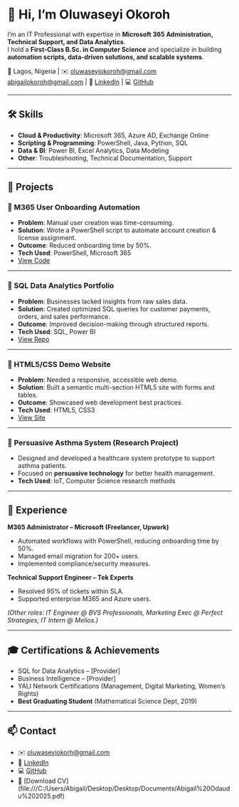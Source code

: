 # 👋 Hi, I’m Oluwaseyi Okoroh

I’m an IT Professional with expertise in **Microsoft 365 Administration, Technical Support, and Data Analytics**.  
I hold a **First-Class B.Sc. in Computer Science** and specialize in building **automation scripts, data-driven solutions, and scalable systems**.

📍 Lagos, Nigeria | ✉️ oluwaseyiokoroh@gmail.com abigailokoroh@gmail.com | 🔗 [LinkedIn](https://www.linkedin.com/in/abigail-odaudu-168188192) | 💻 [GitHub](#)

---

## 🛠️ Skills
- **Cloud & Productivity**: Microsoft 365, Azure AD, Exchange Online  
- **Scripting & Programming**: PowerShell, Java, Python, SQL  
- **Data & BI**: Power BI, Excel Analytics, Data Modeling  
- **Other**: Troubleshooting, Technical Documentation, Support  

---

## 🚀 Projects

### 🔹 M365 User Onboarding Automation
- **Problem**: Manual user creation was time-consuming.  
- **Solution**: Wrote a PowerShell script to automate account creation & license assignment.  
- **Outcome**: Reduced onboarding time by 50%.  
- **Tech Used**: PowerShell, Microsoft 365  
- [View Code](#)

---

### 🔹 SQL Data Analytics Portfolio
- **Problem**: Businesses lacked insights from raw sales data.  
- **Solution**: Created optimized SQL queries for customer payments, orders, and sales performance.  
- **Outcome**: Improved decision-making through structured reports.  
- **Tech Used**: SQL, Power BI  
- [View Repo](#)

---

### 🔹 HTML5/CSS Demo Website
- **Problem**: Needed a responsive, accessible web demo.  
- **Solution**: Built a semantic multi-section HTML5 site with forms and tables.  
- **Outcome**: Showcased web development best practices.  
- **Tech Used**: HTML5, CSS3  
- [View Site](#)

---

### 🔹 Persuasive Asthma System (Research Project)
- Designed and developed a healthcare system prototype to support asthma patients.  
- Focused on **persuasive technology** for better health management.  
- **Tech Used**: IoT, Computer Science research methods  

---

## 💼 Experience
**M365 Administrator – Microsoft (Freelancer, Upwork)**  
- Automated workflows with PowerShell, reducing onboarding time by 50%.  
- Managed email migration for 200+ users.  
- Implemented compliance/security measures.  

**Technical Support Engineer – Tek Experts**  
- Resolved 95% of tickets within SLA.  
- Supported enterprise M365 and Azure users.  

*(Other roles: IT Engineer @ BVS Professionals, Marketing Exec @ Perfect Strategies, IT Intern @ Melios.)*

---

## 🎓 Certifications & Achievements
- SQL for Data Analytics – [Provider]  
- Business Intelligence – [Provider]  
- YALI Network Certifications (Management, Digital Marketing, Women’s Rights)  
- **Best Graduating Student** (Mathematical Science Dept, 2019)  

---

## 📫 Contact
- ✉️ oluwaseyiokorh@gmail.com  
- 🔗 [LinkedIn](https://www.linkedin.com/in/abigail-odaudu-168188192/)  
- 💻 [GitHub](https://github.com/Abizzytech/portfolio)  
- 📄 [Download CV] (file:///C:/Users/Abigail/Desktop/Desktop/Documents/Abigail%20Odaudu%202025.pdf)  

